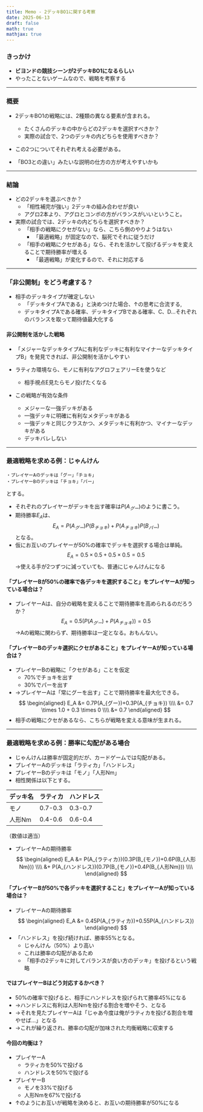 ```yaml
---
title: Memo - 2デッキBO1に関する考察
date: 2025-06-13
draft: false
math: true
mathjax: true
---
```

### きっかけ
- **ビヨンドの競技シーンが2デッキBO1になるらしい**
- やったことないゲームなので、戦略を考察する
---
### 概要
- 2デッキBO1の戦略には、2種類の異なる要素が含まれる。
	- たくさんのデッキの中からどの2デッキを選択すべきか？
	- 実際の試合で、2つのデッキの内どちらを使用すべきか？
- この2つについてそれぞれ考える必要がある。

- 「BO3との違い」みたいな説明の仕方の方が考えやすいかも
---
### 結論
- どの2デッキを選ぶべきか？
	- 「相性補完が強い」2デッキの組み合わせが良い
	- アグロ2本より、アグロとコンボの方がバランスがいいということ。
- 実際の試合では、2デッキの内どちらを選択すべきか？
	- 「相手の戦略にクセがない」なら、こちら側のやりようはない
		- 「最適戦略」が固定なので、脳死でそれに従うだけ
	- 「相手の戦略にクセがある」なら、それを活かして投げるデッキを変えることで期待勝率が増える
		- 「最適戦略」が変化するので、それに対応する
---
### 「非公開制」をどう考慮する？
- 相手のデッキタイプが確定しない
    - 「デッキタイプAである」と決めつけた場合、↑の思考に合流する,
    - デッキタイプAである確率、デッキタイプBである確率、C、D...それぞれのバランスを取って期待値最大化する
#### 非公開制を活かした戦略
- 「メジャーなデッキタイプAに有利なデッキに有利なマイナーなデッキタイプB」を発見できれば、非公開制を活かしやすい
- ラティカ環境なら、モノに有利なアグロフェアリーEを使うなど
	- 相手視点E見たらモノ投げたくなる

- この戦略が有効な条件
	- メジャーな一強デッキがある
	- 一強デッキに明確に有利なメタデッキがある
	- 一強デッキと同じクラスかつ、メタデッキに有利かつ、マイナーなデッキがある
	- デッキバレしない
---
### 最適戦略を求める例：じゃんけん
```
・プレイヤーAのデッキは「グー」「チョキ」
・プレイヤーBのデッキは「チョキ」「パー」
```
とする。
- それぞれのプレイヤーがデッキを出す確率は$P(A_{グー})$のように書こう。
- 期待勝率$E_A$は、
$$E_A = P(A_{グー})P(B_{チョキ}) + P(A_{チョキ})P(B_{パー})$$
となる。
- 仮にお互いのプレイヤーが50%の確率でデッキを選択する場合は単純。
$$E_A = 0.5 \times 0.5 + 0.5 \times 0.5 = 0.5$$
→使える手が2つずつに減っていても、普通にじゃんけんになる
#### 「プレイヤーBが50%の確率で各デッキを選択すること」をプレイヤーAが知っている場合は？
- プレイヤーAは、自分の戦略を変えることで期待勝率を高められるのだろうか？
$$E_A = 0.5(P(A_{グー})+P(A_{チョキ}))=0.5$$
→Aの戦略に関わらず、期待勝率は一定となる。おもんない。
#### 「プレイヤーBのデッキ選択にクセがあること」をプレイヤーAが知っている場合は？
- プレイヤーBの戦略に「クセがある」ことを仮定
	- 70%でチョキを出す
	- 30%でパーを出す
- →プレイヤーAは「常にグーを出す」ことで期待勝率を最大化できる。
$$
\begin{aligned}
E_A &= 0.7P(A_{グー})+0.3P(A_{チョキ}) \\\\
&= 0.7 \times 1.0 + 0.3 \times 0 \\\\
&= 0.7
\end{aligned}
$$
- 相手の戦略にクセがあるなら、こちらが戦略を変える意味が生まれる。
---
### 最適戦略を求める例：勝率に勾配がある場合
- じゃんけんは勝率が固定的だが、カードゲームでは勾配がある。
- プレイヤーAのデッキは「ラティカ」「ハンドレス」
- プレイヤーBのデッキは「モノ」「人形Nm」
- 相性関係は以下とする。

| デッキ名 | ラティカ    | ハンドレス   |
| ---- | ------- | ------- |
| モノ   | 0.7-0.3 | 0.3-0.7 |
| 人形Nm | 0.4-0.6 | 0.6-0.4 |

（数値は適当）
- プレイヤーAの期待勝率
$$
\begin{aligned}
E_A &= P(A_{ラティカ})(0.3P(B_{モノ})+0.6P(B_{人形Nm})) \\\\
&+ P(A_{ハンドレス})(0.7P(B_{モノ})+0.4P(B_{人形Nm})) \\\\
\end{aligned}
$$
#### 「プレイヤーBが50%で各デッキを選択すること」をプレイヤーAが知っている場合は？
- プレイヤーAの期待勝率
$$
\begin{aligned}
E_A &= 0.45P(A_{ラティカ})+0.55P(A_{ハンドレス})
\end{aligned}
$$
- 「ハンドレス」を投げ続ければ、勝率55%となる。
	- じゃんけん（50%）より高い
	- これは勝率の勾配があるため
	- 「相手の2デッキに対してバランスが良い方のデッキ」を投げるという戦略
#### ではプレイヤーBはどう対応するかべき？
- 50%の確率で投げると、相手にハンドレスを投げられて勝率45%になる
- →ハンドレスに有利は人形Nmを投げる割合を増やそう、となる
- →それを見たプレイヤーAは「じゃあ今度は俺がラティカを投げる割合を増やせば…」となる
- →これが繰り返され、勝率の勾配が加味された均衡戦略に収束する

#### 今回の均衡は？
- プレイヤーA
	- ラティカを50%で投げる
	- ハンドレスを50%で投げる
- プレイヤーB
	- モノを33%で投げる
	- 人形Nmを67%で投げる
- ↑のようにお互いが戦略を決めると、お互いの期待勝率が50%になる
